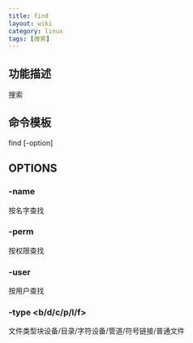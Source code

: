 ```yaml
---
title: find
layout: wiki
category: linux
tags: [搜索]
---
```


## 功能描述

搜索

## 命令模板

find <pathname> [-option]

## OPTIONS

### -name <name>

按名字查找

### -perm <perm>

按权限查找

### -user <user>

按用户查找

### -type <b/d/c/p/l/f>

文件类型块设备/目录/字符设备/管道/符号链接/普通文件